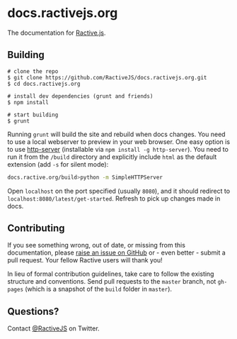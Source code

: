 docs.ractivejs.org
==================

The documentation for [Ractive.js](http://ractivejs.org).


Building
--------

```
# clone the repo
$ git clone https://github.com/RactiveJS/docs.ractivejs.org.git
$ cd docs.ractivejs.org

# install dev dependencies (grunt and friends)
$ npm install

# start building
$ grunt
```

Running `grunt` will build the site and rebuild when docs changes. You need to use a local webserver to preview in your web browser. One easy option is to use [http-server](https://www.npmjs.org/package/http-server) (installable via `npm install -g http-server`). You need to run it from the `/build` directory and explicitly include `html` as the default extension (add `-s` for silent mode):

```sh
docs.ractive.org/build>python -m SimpleHTTPServer
```
Open `localhost` on the port specified (usually `8080`), and it should redirect to `localhost:8080/latest/get-started`. Refresh to pick up changes made in docs.

Contributing
------------

If you see something wrong, out of date, or missing from this documentation, please [raise an issue on GitHub](https://github.com/RactiveJS/docs.ractivejs.org/issues) or - even better - submit a pull request. Your fellow Ractive users will thank you!

In lieu of formal contribution guidelines, take care to follow the existing structure and conventions. Send pull requests to the `master` branch, not `gh-pages` (which is a snapshot of the `build` folder in `master`).


Questions?
----------

Contact [@RactiveJS](http://twitter.com/RactiveJS) on Twitter.
